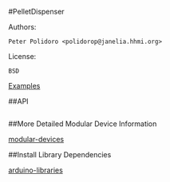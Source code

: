 #PelletDispenser

Authors:

    Peter Polidoro <polidorop@janelia.hhmi.org>

License:

    BSD

[Examples](./examples)

##API

```json
```

##More Detailed Modular Device Information

[modular-devices](https://github.com/janelia-modular-devices/modular-devices)

##Install Library Dependencies

[arduino-libraries](https://github.com/janelia-arduino/arduino-libraries)
